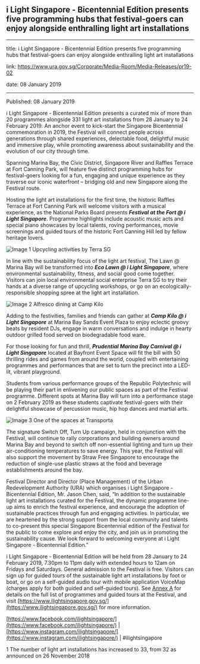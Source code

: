 ## i Light Singapore - Bicentennial Edition presents five programming hubs that festival-goers can enjoy alongside enthralling light art installations

---

title: i Light Singapore - Bicentennial Edition presents five programming hubs that festival-goers can enjoy alongside enthralling light art installations

link: https://www.ura.gov.sg/Corporate/Media-Room/Media-Releases/pr19-02

date: 08 January 2019

---

Published: 08 January 2019

i Light Singapore - Bicentennial Edition presents a curated mix of more than 20 programmes alongside 331 light art installations from 28 January to 24 February 2019. An anchor event to kick-start the Singapore Bicentennial commemoration in 2019, the Festival will connect people across generations through shared experiences, delectable food, delightful music and immersive play, while promoting awareness about sustainability and the evolution of our city through time.

Spanning Marina Bay, the Civic District, Singapore River and Raffles Terrace at Fort Canning Park, will feature five distinct programming hubs for festival-goers looking for a fun, engaging and unique experience as they traverse our iconic waterfront – bridging old and new Singapore along the Festival route.

Hosting the light art installations for the first time, the historic Raffles Terrace at Fort Canning Park will welcome visitors with a musical experience, as the National Parks Board presents **_Festival at the Fort @ i Light Singapore_**. Programme highlights include acoustic music acts and special piano showcases by local talents, roving performances, movie screenings and guided tours of the historic Fort Canning Hill led by fellow heritage lovers.

![Image 1](https://www.ura.gov.sg/-/media/Corporate/Media-Room/2019/Jan/pr19-02IMG1.JPG?h=250&w=400)
Upcycling activities by Terra SG

In line with the sustainability focus of the light art festival, The Lawn @ Marina Bay will be transformed into **_Eco Lawn @ i Light Singapore_**, where environmental sustainability, fitness, and social good come together. Visitors can join local environmental social enterprise Terra SG to try their hands at a diverse range of upcycling workshops, or go on an ecologically-responsible shopping spree at the light art installation.

![Image 2](https://www.ura.gov.sg/-/media/Corporate/Media-Room/2019/Jan/pr19-02IMG2.JPG?h=250&w=369)
Alfresco dining at Camp Kilo

Adding to the festivities, families and friends can gather at **_Camp Kilo @ i Light Singapore_** at Marina Bay Sands Event Plaza to enjoy eclectic groovy beats by resident DJs, engage in warm conversations and indulge in hearty outdoor grilled food served on biodegradable food ware.

For those looking for fun and thrill, **_Prudential Marina Bay Carnival @ i Light Singapore_** located at Bayfront Event Space will fit the bill with 50 thrilling rides and games from around the world, coupled with entertaining programmes and performances that are set to turn the precinct into a LED-lit, vibrant playground.

Students from various performance groups of the Republic Polytechnic will be playing their part in enlivening our public spaces as part of the Festival programme. Different spots at Marina Bay will turn into a performance stage on 2 February 2019 as these students captivate festival-goers with their delightful showcase of percussion music, hip hop dances and martial arts.

![Image 3](https://www.ura.gov.sg/-/media/Corporate/Media-Room/2019/Jan/pr19-02IMG3.JPG?h=250&w=355)
One of the spaces at Transporta

The signature Switch Off, Turn Up campaign, held in conjunction with the Festival, will continue to rally corporations and building owners around Marina Bay and beyond to switch off non-essential lighting and turn up their air-conditioning temperatures to save energy. This year, the Festival will also support the movement by Straw Free Singapore to encourage the reduction of single-use plastic straws at the food and beverage establishments around the bay.

Festival Director and Director (Place Management) of the Urban Redevelopment Authority (URA) which organises i Light Singapore - Bicentennial Edition, Mr. Jason Chen, said, “In addition to the sustainable light art installations curated for the Festival, the dynamic programme line-up aims to enrich the festival experience, and encourage the adoption of sustainable practices through fun and engaging activities. In particular, we are heartened by the strong support from the local community and talents to co-present this special Singapore Bicentennial edition of the Festival for the public to come explore and enjoy the city, and join us in promoting the sustainability cause. We look forward to welcoming everyone at i Light Singapore - Bicentennial Edition.”

i Light Singapore - Bicentennial Edition will be held from 28 January to 24 February 2019, 7.30pm to 11pm daily with extended hours to 12am on Fridays and Saturdays. General admission to the Festival is free. Visitors can sign up for guided tours of the sustainable light art installations by foot or boat, or go on a self-guided audio tour with mobile application VoiceMap (charges apply for both guided and self-guided tours). See [Annex A](https://www.ura.gov.sg/-/media/Corporate/Media-Room/2019/Jan/pr19-02a(2).pdf) for details on the full list of programmes and guided tours at the Festival, and visit [https://www.ilightsingapore.gov.sg/](https://www.ilightsingapore.gov.sg/) for more information.

[https://www.facebook.com/ilightsingapore/](https://www.facebook.com/ilightsingapore/) | [](https://www.instagram.com/marinabaysg/)[https://www.instagram.com/ilightsingapore/](https://www.instagram.com/ilightsingapore/) | #ilightsingapore

1 The number of light art installations has increased to 33, from 32 as announced on 26 November 2018